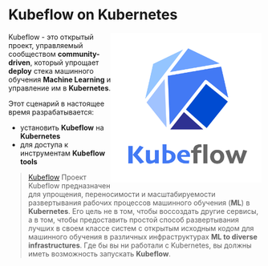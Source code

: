 # Kubeflow on Kubernetes #

<img align="right" src="./assets/kubeflow.jpg" width="300">

Kubeflow - это открытый проект, управляемый сообществом **community-driven**, который упрощает **deploy** стека машинного обучения **Machine Learning** и управление им в **Kubernetes**.

Этот сценарий в настоящее время разрабатывается:

- установить **Kubeflow** на **Kubernetes**
- для доступа к инструментам **Kubeflow tools**

> [Kubeflow](https://www.kubeflow.org/) Проект Kubeflow предназначен для упрощения, переносимости и масштабируемости развертывания рабочих процессов машинного обучения (**ML**) в **Kubernetes**. Его цель не в том, чтобы воссоздать другие сервисы, а в том, чтобы предоставить простой способ развертывания лучших в своем классе систем с открытым исходным кодом для машинного обучения в различных инфраструктурах **ML to diverse infrastructures**. Где бы вы ни работали с Kubernetes, вы должны иметь возможность запускать **Kubeflow**.
